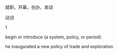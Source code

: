 就职，开幕，创办，发动

动词

1

begin or introduce (a system, policy, or period).

he inaugurated a new policy of trade and exploration